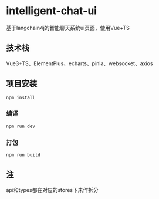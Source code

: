# intelligent-chat-ui

基于langchain4j的智能聊天系统ui页面，使用Vue+TS

## 技术栈

Vue3+TS、ElementPlus、echarts、pinia、websocket、axios

## 项目安装

```sh
npm install
```

### 编译

```sh
npm run dev
```

### 打包

```sh
npm run build
```

## 注

api和types都在对应的stores下未作拆分
